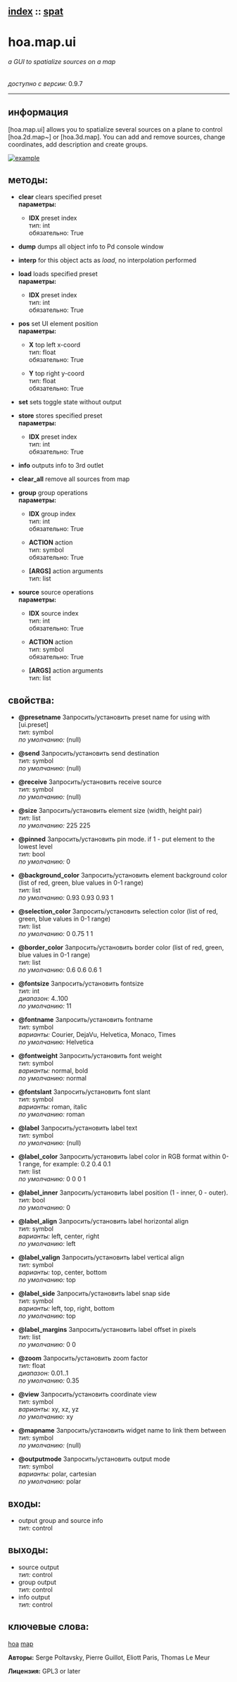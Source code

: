 [index](index.html) :: [spat](category_spat.html)
---

# hoa.map.ui

###### a GUI to spatialize sources on a map

*доступно с версии:* 0.9.7

---


## информация
[hoa.map.ui] allows you to spatialize several sources on a plane to control [hoa.2d.map~] or [hoa.3d.map]. You can add and remove sources, change coordinates, add description and create groups.


[![example](../examples/img/hoa.map.ui.jpg)](../examples/pd/hoa.map.ui.pd)





## методы:

* **clear**
clears specified preset<br>
  __параметры:__
  - **IDX** preset index<br>
    тип: int <br>
    обязательно: True <br>

* **dump**
dumps all object info to Pd console window<br>

* **interp**
for this object acts as *load*, no interpolation performed<br>

* **load**
loads specified preset<br>
  __параметры:__
  - **IDX** preset index<br>
    тип: int <br>
    обязательно: True <br>

* **pos**
set UI element position<br>
  __параметры:__
  - **X** top left x-coord<br>
    тип: float <br>
    обязательно: True <br>

  - **Y** top right y-coord<br>
    тип: float <br>
    обязательно: True <br>

* **set**
sets toggle state without output<br>

* **store**
stores specified preset<br>
  __параметры:__
  - **IDX** preset index<br>
    тип: int <br>
    обязательно: True <br>

* **info**
outputs info to 3rd outlet<br>

* **clear_all**
remove all sources from map<br>

* **group**
group operations<br>
  __параметры:__
  - **IDX** group index<br>
    тип: int <br>
    обязательно: True <br>

  - **ACTION** action<br>
    тип: symbol <br>
    обязательно: True <br>

  - **[ARGS]** action arguments<br>
    тип: list <br>

* **source**
source operations<br>
  __параметры:__
  - **IDX** source index<br>
    тип: int <br>
    обязательно: True <br>

  - **ACTION** action<br>
    тип: symbol <br>
    обязательно: True <br>

  - **[ARGS]** action arguments<br>
    тип: list <br>




## свойства:

* **@presetname** 
Запросить/установить preset name for using with [ui.preset]<br>
_тип:_ symbol<br>
_по умолчанию:_ (null)<br>

* **@send** 
Запросить/установить send destination<br>
_тип:_ symbol<br>
_по умолчанию:_ (null)<br>

* **@receive** 
Запросить/установить receive source<br>
_тип:_ symbol<br>
_по умолчанию:_ (null)<br>

* **@size** 
Запросить/установить element size (width, height pair)<br>
_тип:_ list<br>
_по умолчанию:_ 225 225<br>

* **@pinned** 
Запросить/установить pin mode. if 1 - put element to the lowest level<br>
_тип:_ bool<br>
_по умолчанию:_ 0<br>

* **@background_color** 
Запросить/установить element background color (list of red, green, blue values in 0-1 range)<br>
_тип:_ list<br>
_по умолчанию:_ 0.93 0.93 0.93 1<br>

* **@selection_color** 
Запросить/установить selection color (list of red, green, blue values in 0-1 range)<br>
_тип:_ list<br>
_по умолчанию:_ 0 0.75 1 1<br>

* **@border_color** 
Запросить/установить border color (list of red, green, blue values in 0-1 range)<br>
_тип:_ list<br>
_по умолчанию:_ 0.6 0.6 0.6 1<br>

* **@fontsize** 
Запросить/установить fontsize<br>
_тип:_ int<br>
_диапазон:_ 4..100<br>
_по умолчанию:_ 11<br>

* **@fontname** 
Запросить/установить fontname<br>
_тип:_ symbol<br>
_варианты:_ Courier, DejaVu, Helvetica, Monaco, Times<br>
_по умолчанию:_ Helvetica<br>

* **@fontweight** 
Запросить/установить font weight<br>
_тип:_ symbol<br>
_варианты:_ normal, bold<br>
_по умолчанию:_ normal<br>

* **@fontslant** 
Запросить/установить font slant<br>
_тип:_ symbol<br>
_варианты:_ roman, italic<br>
_по умолчанию:_ roman<br>

* **@label** 
Запросить/установить label text<br>
_тип:_ symbol<br>
_по умолчанию:_ (null)<br>

* **@label_color** 
Запросить/установить label color in RGB format within 0-1 range, for example: 0.2 0.4 0.1<br>
_тип:_ list<br>
_по умолчанию:_ 0 0 0 1<br>

* **@label_inner** 
Запросить/установить label position (1 - inner, 0 - outer).<br>
_тип:_ bool<br>
_по умолчанию:_ 0<br>

* **@label_align** 
Запросить/установить label horizontal align<br>
_тип:_ symbol<br>
_варианты:_ left, center, right<br>
_по умолчанию:_ left<br>

* **@label_valign** 
Запросить/установить label vertical align<br>
_тип:_ symbol<br>
_варианты:_ top, center, bottom<br>
_по умолчанию:_ top<br>

* **@label_side** 
Запросить/установить label snap side<br>
_тип:_ symbol<br>
_варианты:_ left, top, right, bottom<br>
_по умолчанию:_ top<br>

* **@label_margins** 
Запросить/установить label offset in pixels<br>
_тип:_ list<br>
_по умолчанию:_ 0 0<br>

* **@zoom** 
Запросить/установить zoom factor<br>
_тип:_ float<br>
_диапазон:_ 0.01..1<br>
_по умолчанию:_ 0.35<br>

* **@view** 
Запросить/установить coordinate view<br>
_тип:_ symbol<br>
_варианты:_ xy, xz, yz<br>
_по умолчанию:_ xy<br>

* **@mapname** 
Запросить/установить widget name to link them between<br>
_тип:_ symbol<br>
_по умолчанию:_ (null)<br>

* **@outputmode** 
Запросить/установить output mode<br>
_тип:_ symbol<br>
_варианты:_ polar, cartesian<br>
_по умолчанию:_ polar<br>



## входы:

* output group and source info<br>
_тип:_ control



## выходы:

* source output<br>
_тип:_ control
* group output<br>
_тип:_ control
* info output<br>
_тип:_ control



## ключевые слова:

[hoa](keywords/hoa.html)
[map](keywords/map.html)






**Авторы:** Serge Poltavsky, Pierre Guillot, Eliott Paris, Thomas Le Meur




**Лицензия:** GPL3 or later





